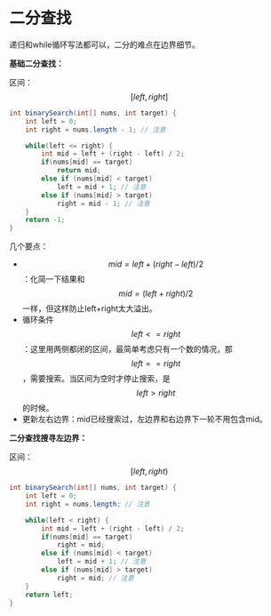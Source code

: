 # 二分查找

递归和while循环写法都可以，二分的难点在边界细节。

**基础二分查找：**

区间：$$[left, right]$$

```java
int binarySearch(int[] nums, int target) {
    int left = 0; 
    int right = nums.length - 1; // 注意

    while(left <= right) {
        int mid = left + (right - left) / 2;
        if(nums[mid] == target)
            return mid; 
        else if (nums[mid] < target)
            left = mid + 1; // 注意
        else if (nums[mid] > target)
            right = mid - 1; // 注意
    }
    return -1;
}
```

几个要点：

- $$mid = left + (right - left) / 2$$：化简一下结果和$$mid = (left + right)/2$$一样，但这样防止left+right太大溢出。
- 循环条件$$left <= right$$：这里用两侧都闭的区间，最简单考虑只有一个数的情况，那$$left==right$$，需要搜索。当区间为空时才停止搜索，是$$left > right$$的时候。
- 更新左右边界：mid已经搜索过，左边界和右边界下一轮不用包含mid。

**二分查找搜寻左边界：**

区间：$$[left, right)$$

```java
int binarySearch(int[] nums, int target) {
    int left = 0; 
    int right = nums.length; // 注意

    while(left < right) {
        int mid = left + (right - left) / 2;
        if(nums[mid] == target)
            right = mid;
        else if (nums[mid] < target)
            left = mid + 1; // 注意
        else if (nums[mid] > target)
            right = mid; // 注意
    }
    return left;
}
```



